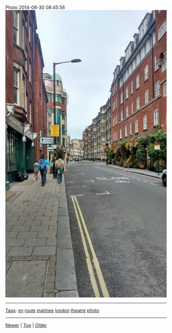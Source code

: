 <!--
title: Photo 2014-08-30 08
date: 2020-06-28T14:51:45.127Z
tags: en, route, matinee, london, theatre, photo
-->





Photo 2014-08-30 08:45:58
![](96157400067-0.jpg)

<!--BOTTOM-POST-NAVIGATION-->
---

[Tags](tags.md): [en](tag-en.md) [route](tag-route.md) [matinee](tag-matinee.md) [london](tag-london.md) [theatre](tag-theatre.md) [photo](tag-photo.md)

---

[Newer](95912758127.md) | [Top](index.md) | [Older](96161630877.md)